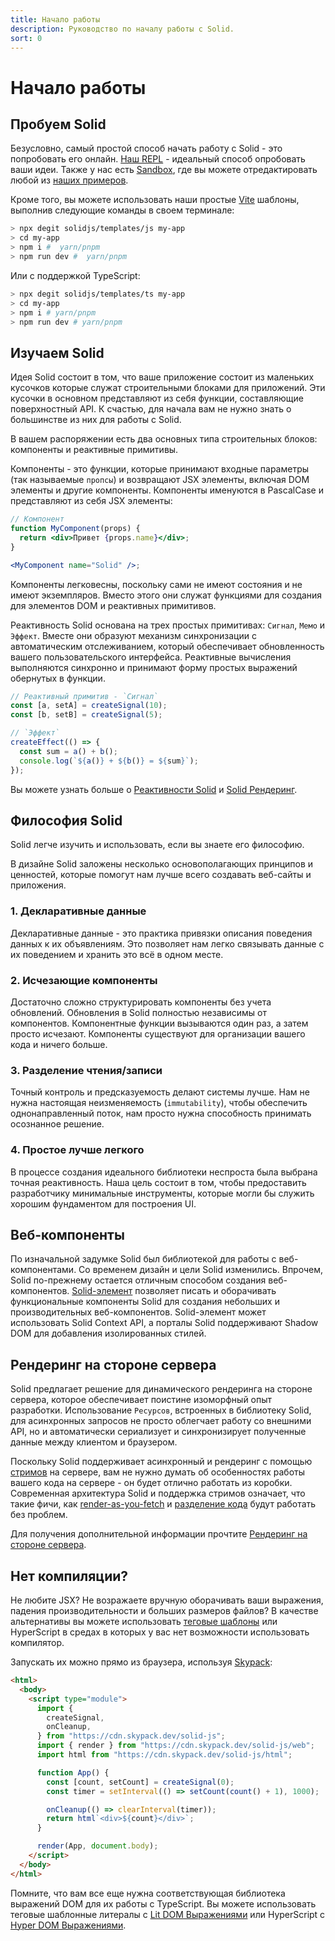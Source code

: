 ```yaml
---
title: Начало работы
description: Руководство по началу работы с Solid.
sort: 0
---
```


# Начало работы

## Пробуем Solid

Безусловно, самый простой способ начать работу с Solid - это попробовать его онлайн. [Наш REPL](https://playground.solidjs.com) - идеальный способ опробовать ваши идеи. Также у нас есть [Sandbox](https://codesandbox.io/), где вы можете отредактировать любой из [наших примеров](https://github.com/solidjs/solid/blob/main/documentation/resources/examples.md).

Кроме того, вы можете использовать наши простые [Vite](https://vitejs.dev/) шаблоны, выполнив следующие команды в своем терминале:

```sh
> npx degit solidjs/templates/js my-app
> cd my-app
> npm i #  yarn/pnpm
> npm run dev #  yarn/pnpm
```

Или с поддержкой TypeScript:

```sh
> npx degit solidjs/templates/ts my-app
> cd my-app
> npm i # yarn/pnpm
> npm run dev # yarn/pnpm
```

## Изучаем Solid

Идея Solid состоит в том, что ваше приложение состоит из маленьких кусочков которые служат строительными блоками для приложений. Эти кусочки в основном представляют из себя функции, составляющие поверхностный API. К счастью, для начала вам не нужно знать о большинстве из них для работы с Solid.

В вашем распоряжении есть два основных типа строительных блоков: компоненты и реактивные примитивы.

Компоненты - это функции, которые принимают входные параметры (так называемые `пропсы`) и возвращают JSX элементы, включая DOM элементы и другие компоненты. Компоненты именуются в PascalCase и представляют из себя JSX элементы:

```jsx
// Компонент
function MyComponent(props) {
  return <div>Привет {props.name}</div>;
}

<MyComponent name="Solid" />;
```

Компоненты легковесны, поскольку сами не имеют состояния и не имеют экземпляров. Вместо этого они служат функциями для создания для элементов DOM и реактивных примитивов.

Реактивность Solid основана на трех простых примитивах: `Сигнал`, `Мемо` и `Эффект`. Вместе они образуют механизм синхронизации с автоматическим отслеживанием, который обеспечивает обновленность вашего пользовательского интерфейса. Реактивные вычисления выполняются синхронно и принимают форму простых выражений обернутых в функции.

```js
// Реактивный примитив - `Сигнал`
const [a, setA] = createSignal(10);
const [b, setB] = createSignal(5);

// `Эффект`
createEffect(() => {
  const sum = a() + b();
  console.log(`${a()} + ${b()} = ${sum}`);
});
```

Вы можете узнать больше о [Реактивности Solid](#reactivity) и [Solid Рендеринг](#rendering).

## Философия Solid

Solid легче изучить и использовать, если вы знаете его философию.

В дизайне Solid заложены несколько основополагающих принципов и ценностей, которые помогут нам лучше всего создавать веб-сайты и приложения.

### 1. Декларативные данные

Декларативные данные - это практика привязки описания поведения данных к их объявлениям.
Это позволяет нам легко связывать данные с их поведением и хранить это всё в одном месте.

### 2. Исчезающие компоненты

Достаточно сложно структурировать компоненты без учета обновлений. Обновления в Solid полностью независимы от компонентов. Компонентные функции вызываются один раз, а затем просто исчезают. Компоненты существуют для организации вашего кода и ничего больше.

### 3. Разделение чтения/записи

Точный контроль и предсказуемость делают системы лучше. Нам не нужна настоящая неизменяемость (`immutability`), чтобы обеспечить однонаправленный поток, нам просто нужна способность принимать осознанное решение.

### 4. Простое лучше легкого

В процессе создания идеального библиотеки неспроста была выбрана точная реактивность. Наша цель состоит в том, чтобы предоставить разработчику минимальные инструменты, которые могли бы служить хорошим фундаментом для построения UI.


## Веб-компоненты

По изначальной задумке Solid был библиотекой для работы с веб-компонентами. Со временем дизайн и цели Solid изменились. Впрочем, Solid по-прежнему остается отличным способом создания веб-компонентов. [Solid-элемент](https://github.com/solidjs/solid/tree/main/packages/solid-element) позволяет писать и оборачивать функциональные компоненты Solid для создания небольших и производительных веб-компонентов. Solid-элемент может использовать Solid Context API, а порталы Solid поддерживают Shadow DOM для добавления изолированных стилей.

## Рендеринг на стороне сервера

Solid предлагает решение для динамического рендеринга на стороне сервера, которое обеспечивает поистине изоморфный опыт разработки. Использование `Ресурсов`, встроенных в библиотеку Solid, для асинхронных запросов не просто облегчает работу со внешними API, но и автоматически сериализует и синхронизирует полученные данные между клиентом и браузером.

Поскольку Solid поддерживает асинхронный и рендеринг с помощью [стримов](https://developer.mozilla.org/ru/docs/Web/API/Streams_API) на сервере, вам не нужно думать об особенностях работы вашего кода на сервере - он будет отлично работать из коробки. Современная архитектура Solid и поддержка стримов означает, что такие фичи, как [render-as-you-fetch](https://ru.reactjs.org/docs/concurrent-mode-suspense.html#approach-3-render-as-you-fetch-using-suspense) и [разделение кода](https://ru.reactjs.org/docs/code-splitting.html) будут работать без проблем.

Для получения дополнительной информации прочтите [Рендеринг на стороне сервера](#server-side-rendering).

## Нет компиляции?

Не любите JSX? Не возражаете вручную оборачивать ваши выражения, падения производительности и больших размеров файлов? В качестве альтернативы вы можете использовать [теговые шаблоны](https://developer.mozilla.org/ru/docs/Web/JavaScript/Reference/Template_literals#%D1%82%D0%B5%D0%B3%D0%BE%D0%B2%D1%8B%D0%B5_%D1%88%D0%B0%D0%B1%D0%BB%D0%BE%D0%BD%D1%8B_%D0%B8_%D1%8D%D0%BA%D1%80%D0%B0%D0%BD%D0%B8%D1%80%D0%BE%D0%B2%D0%B0%D0%BD%D0%B8%D0%B5_%D1%81%D0%B8%D0%BC%D0%B2%D0%BE%D0%BB%D0%BE%D0%B2) или HyperScript в средах в которых у вас нет возможности использовать компилятор.

Запускать их можно прямо из браузера, используя [Skypack](https://www.skypack.dev/):

```html
<html>
  <body>
    <script type="module">
      import {
        createSignal,
        onCleanup,
      } from "https://cdn.skypack.dev/solid-js";
      import { render } from "https://cdn.skypack.dev/solid-js/web";
      import html from "https://cdn.skypack.dev/solid-js/html";

      function App() {
        const [count, setCount] = createSignal(0);
        const timer = setInterval(() => setCount(count() + 1), 1000);

        onCleanup(() => clearInterval(timer));
        return html`<div>${count}</div>`;
      }

      render(App, document.body);
    </script>
  </body>
</html>
```

Помните, что вам все еще нужна соответствующая библиотека выражений DOM для их работы с TypeScript. Вы можете использовать теговые шаблонные литералы с [Lit DOM Выражениями](https://github.com/ryansolid/dom-expressions/tree/main/packages/lit-dom-expressions) или HyperScript с [Hyper DOM Выражениями](https://github.com/ryansolid/dom-expressions/tree/main/packages/hyper-dom-expressions).